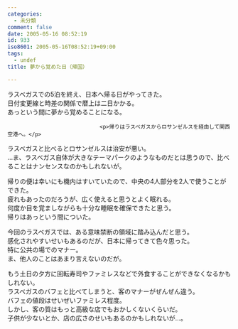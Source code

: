 ```yaml
---
categories:
  - 未分類
comment: false
date: 2005-05-16 08:52:19
id: 933
iso8601: 2005-05-16T08:52:19+09:00
tags:
  - undef
title: 夢から覚めた日（帰国）

---
```


<div class="entry-body">
                                 <p>ラスベガスでの5泊を終え、日本へ帰る日がやってきた。<br />
日付変更線と時差の関係で暦上は二日かかる。<br />
あっという間に夢から覚めることになる。</p>
                              
                                 <p>帰りはラスベガスからロサンゼルスを経由して関西空港へ。</p>

<p>ラスベガスと比べるとロサンゼルスは治安が悪い。<br />
…ま、ラスベガス自体が大きなテーマパークのようなものだとは思うので、比べることはナンセンスなのかもしれないが。</p>

<p>帰りの便は幸いにも機内はすいていたので、中央の4人部分を2人で使うことができた。<br />
疲れもあったのだろうが、広く使えると思うとよく眠れる。<br />
何度か目を覚ましながらも十分な睡眠を確保できたと思う。<br />
帰りはあっという間についた。</p>

<p>今回のラスベガスでは、ある意味禁断の領域に踏み込んだと思う。<br />
感化されやすいせいもあるのだが、日本に帰ってきて色々思った。<br />
特に公共の場でのマナー。<br />
ま、他人のことはあまり言えないのだが。</p>

<p>もう土日の夕方に回転寿司やファミレスなどで外食することができなくなるかもしれない。<br />
ラスベガスのバフェと比べてしまうと、客のマナーがぜんぜん違う。<br />
バフェの値段はせいぜいファミレス程度。<br />
しかし、客の質はもっと高級な店でもおかしくないくらいだ。<br />
子供が少ないとか、店の広さのせいもあるのかもしれないが…。</p>
                              </div>    	